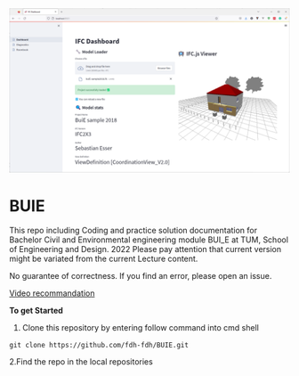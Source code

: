 <img width="1000" alt="pic2" src="https://github.com/fdh-fdh/BUIE/blob/main/Readme_image.png">

# BUIE
This repo including Coding and practice solution documentation for Bachelor Civil and Environmental engineering module BUI_E at TUM, School of Engineering and Design. 2022
Please pay attention that current version might be variated from the current Lecture content.

No guarantee of correctness. 
If you find an error, please open an issue.

[Video recommandation](https://www.youtube.com/watch?v=AfQztEUSQns&list=PLbFY94gzUJhGkxOUZknWupIiBnY5A0KUM&index=10)

**To get Started**
1. Clone this repository by entering follow command into cmd shell
```shell
git clone https://github.com/fdh-fdh/BUIE.git
```
2.Find the repo in the local repositories


